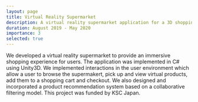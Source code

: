 ```yaml
---
layout: page
title: Virtual Reality Supermarket
description: A virtual reality supermarket application for a 3D shopping experience, using Unity and SteamVR. 
duration: August 2019 - May 2020
importance: 3
selected: true
---
```


We developed a virtual reality supermarket to provide an immersive shopping experience for users. The application was implemented in C# using Unity3D. We implemented interactions in the user environment which allow a user to browse the supermakert, pick up and view virtual products, add them to a shopping cart and checkout. We also designed and incorporated a product recommendation system based on a collaborative filtering model. This project was funded by KSC Japan.
